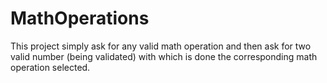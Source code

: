 # MathOperations
This project simply ask for any valid math operation and then ask for two valid number (being validated) with which is done
the corresponding math operation selected. 

